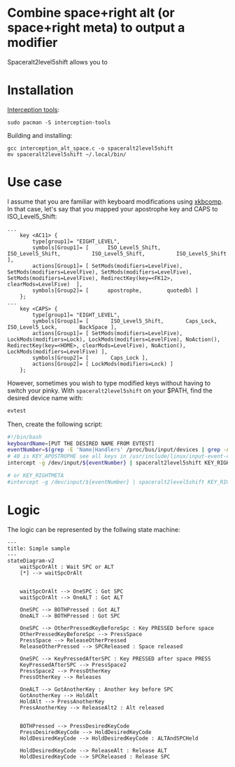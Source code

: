 # Combine space+right alt (or space+right meta) to output a modifier

Spaceralt2level5shift allows you to

# Installation

[Interception tools](https://gitlab.com/interception/linux/tools):
```
sudo pacman -S interception-tools
```

Building and installing:
```
gcc interception_alt_space.c -o spaceralt2level5shift
mv spaceralt2level5shift ~/.local/bin/
```

# Use case

I assume that you are familiar with keyboard modifications using [xkbcomp](https://linux.die.net/man/1/xkbcomp). In that case, let's say that you mapped your apostrophe key and CAPS to ISO_Level5_Shift:

```
...
    key <AC11> {
        type[group1]= "EIGHT_LEVEL",
        symbols[Group1]= [      ISO_Level5_Shift,        ISO_Level5_Shift,          ISO_Level5_Shift,          ISO_Level5_Shift ],
        actions[Group1]= [ SetMods(modifiers=LevelFive), SetMods(modifiers=LevelFive), SetMods(modifiers=LevelFive), SetMods(modifiers=LevelFive), RedirectKey(key=<FK12>, clearMods=LevelFive)  ],
        symbols[Group2]= [      apostrophe,        quotedbl ]
    };
...
    key <CAPS> {
        type[group1]= "EIGHT_LEVEL",
        symbols[Group1]= [       ISO_Level5_Shift,       Caps_Lock,       ISO_Level5_Lock,       BackSpace ],
        actions[Group1]= [ SetMods(modifiers=LevelFive), LockMods(modifiers=Lock), LockMods(modifiers=LevelFive), NoAction(), RedirectKey(key=<HOME>, clearMods=LevelFive), NoAction(), LockMods(modifiers=LevelFive) ],
        symbols[Group2]= [       Caps_Lock ],
        actions[Group2]= [ LockMods(modifiers=Lock) ]
    };
```

However, sometimes you wish to type modified keys without having to switch your pinky. With ``spaceralt2level5shift`` on your $PATH, find the desired device name with:

```bash
evtest
```

Then, create the following script:

```bash
#!/bin/bash
keyboardName=[PUT THE DESIRED NAME FROM EVTEST]
eventNumber=$(grep -E 'Name|Handlers' /proc/bus/input/devices | grep -A 2 "$keyboardName" | grep event | awk '{print $5}') 
# 40 is KEY_APOSTROPHE see all keys in /usr/include/linux/input-event-codes.h
intercept -g /dev/input/${eventNumber} | spaceralt2level5shift KEY_RIGHTALT 40 | uinput -d /dev/input/${eventNumber}

# or KEY_RIGHTMETA
#intercept -g /dev/input/${eventNumber} | spaceralt2level5shift KEY_RIGHTMETA 40 | uinput -d /dev/input/${eventNumber}
```

# Logic

The logic can be represented by the follwing state machine:

```mermaid
---
title: Simple sample
---
stateDiagram-v2
    waitSpcOrAlt : Wait SPC or ALT
    [*] --> waitSpcOrAlt


    waitSpcOrAlt --> OneSPC : Got SPC
    waitSpcOrAlt --> OneALT : Got ALT

    OneSPC --> BOTHPressed : Got ALT
    OneALT --> BOTHPressed : Got SPC

    OneSPC --> OtherPressedKeyBeforeSpc : Key PRESSED before space
    OtherPressedKeyBeforeSpc --> PressSpace
    PressSpace --> ReleaseOtherPressed
    ReleaseOtherPressed --> SPCReleased : Space released

    OneSPC --> KeyPressedAfterSPC : Key PRESSED after space PRESS
    KeyPressedAfterSPC --> PressSpace2
    PressSpace2 --> PressOtherKey
    PressOtherKey --> Releases

    OneALT --> GotAnotherKey : Another key before SPC
    GotAnotherKey --> HoldAlt
    HoldAlt --> PressAnotherKey
    PressAnotherKey --> ReleaseAlt2 : Alt released


    BOTHPressed --> PressDesiredKeyCode
    PressDesiredKeyCode --> HoldDesiredKeyCode
    HoldDesiredKeyCode --> HoldDesiredKeyCode : ALTAndSPCHeld

    HoldDesiredKeyCode --> ReleaseAlt : Release ALT
    HoldDesiredKeyCode --> SPCReleased : Release SPC
    


```
